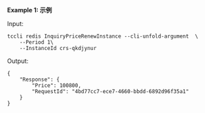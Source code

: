 **Example 1: 示例**



Input: 

```
tccli redis InquiryPriceRenewInstance --cli-unfold-argument  \
    --Period 1\
    --InstanceId crs-qkdjynur
```

Output: 
```
{
    "Response": {
        "Price": 100800,
        "RequestId": "4bd77cc7-ece7-4660-bbdd-6892d96f35a1"
    }
}
```

